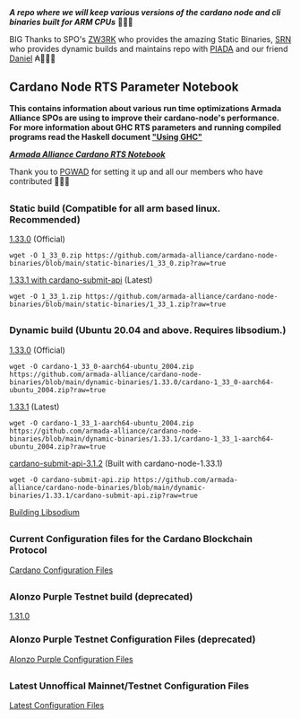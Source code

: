 ##
***A repo where we will keep various versions of the cardano node and cli binaries built for ARM CPUs*** 🏴‍☠️🦾

BIG Thanks to SPO's [ZW3RK](https://twitter.com/zw3rkpool/) who provides the amazing Static Binaries, [SRN](https://armada-alliance.com/stake-pools/cc1b1c03798884c636703443a23b8d9e827d6c0417921600394198a0) who provides dynamic builds and maintains repo with [PIADA](https://armada-alliance.com/stake-pools/b8d8742c7b7b512468448429c776b3b0f824cef460db61aa1d24bc65) and our friend [Daniel](https://github.com/rekuenkdr) ₳🏴‍☠️🙏
## Cardano Node RTS Parameter Notebook

**This contains information about various run time optimizations Armada Alliance SPOs are using to improve their cardano-node's performance. For more information about GHC RTS parameters and running compiled programs read the Haskell document ["Using GHC"](https://downloads.haskell.org/~ghc/latest/docs/html/users_guide/runtime_control.html)**

***[Armada Alliance Cardano RTS Notebook](https://docs.google.com/spreadsheets/d/1sw_fzqoubOEG6lMpWKVzCF8yISfY4YFAvnx_5E5T-1s/edit#gid=0)***

Thank you to [PGWAD](https://armada-alliance.com/stake-pools/7e45a7e6ab3afcf99120e97aedf84e706e43d829ddc610ad667a85a3) for setting it up and all our members who have contributed 🙏🏴‍☠️

##
### Static build (Compatible for all arm based linux. Recommended)
[1.33.0](https://github.com/armada-alliance/cardano-node-binaries/blob/main/static-binaries/1_33_0.zip?raw=true) (Official)

```
wget -O 1_33_0.zip https://github.com/armada-alliance/cardano-node-binaries/blob/main/static-binaries/1_33_0.zip?raw=true
```

[1.33.1 with cardano-submit-api](https://github.com/armada-alliance/cardano-node-binaries/blob/main/static-binaries/1_33_1.zip?raw=true) (Latest)

```
wget -O 1_33_1.zip https://github.com/armada-alliance/cardano-node-binaries/blob/main/static-binaries/1_33_1.zip?raw=true
```

##
### Dynamic build (Ubuntu 20.04 and above. Requires libsodium.)
[1.33.0](https://github.com/armada-alliance/cardano-node-binaries/blob/main/dynamic-binaries/1.33.0/cardano-1_33_0-aarch64-ubuntu_2004.zip?raw=true) (Official)

```
wget -O cardano-1_33_0-aarch64-ubuntu_2004.zip https://github.com/armada-alliance/cardano-node-binaries/blob/main/dynamic-binaries/1.33.0/cardano-1_33_0-aarch64-ubuntu_2004.zip?raw=true
```

[1.33.1](https://github.com/armada-alliance/cardano-node-binaries/blob/main/dynamic-binaries/1.33.1/cardano-1_33_1-aarch64-ubuntu_2004.zip?raw=true) (Latest)

```
wget -O cardano-1_33_1-aarch64-ubuntu_2004.zip https://github.com/armada-alliance/cardano-node-binaries/blob/main/dynamic-binaries/1.33.1/cardano-1_33_1-aarch64-ubuntu_2004.zip?raw=true
```

[cardano-submit-api-3.1.2](https://github.com/armada-alliance/cardano-node-binaries/blob/main/dynamic-binaries/1.33.1/cardano-submit-api.zip?raw=true) (Built with cardano-node-1.33.1)

```
wget -O cardano-submit-api.zip https://github.com/armada-alliance/cardano-node-binaries/blob/main/dynamic-binaries/1.33.1/cardano-submit-api.zip?raw=true
```

[Building Libsodium](https://github.com/armada-alliance/cardano-node-binaries/blob/main/dynamic-binaries/1.33.0/README.MD)

##
### Current Configuration files for the Cardano Blockchain Protocol

[Cardano Configuration Files](https://hydra.iohk.io/build/7654130/download/1/index.html)

##
### Alonzo Purple Testnet build (deprecated)
[1.31.0](https://github.com/armada-alliance/cardano-node-binaries/blob/main/dynamic-binaries/1.31.0/cardano-1_31_0-aarch64-ubuntu_2004.zip?raw=true)

### Alonzo Purple Testnet Configuration Files (deprecated)
[Alonzo Purple Configuration Files](https://hydra.iohk.io/build/7366583/download/1/index.html)

##
### Latest Unnoffical Mainnet/Testnet Configuration Files
[Latest Configuration Files](https://hydra.iohk.io/job/Cardano/iohk-nix/cardano-deployment/latest-finished/download/1/index.html)
